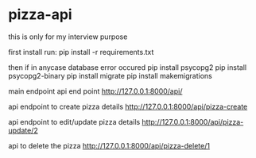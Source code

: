 # pizza-api
this is only for my interview purpose

first install
run: pip install -r requirements.txt 

then 
if in anycase database error occured 
pip install psycopg2
pip install psycopg2-binary
pip install migrate
pip install makemigrations


main endpoint api end point 
http://127.0.0.1:8000/api/


api endpoint to create pizza details
http://127.0.0.1:8000/api/pizza-create


api endpoint to edit/update pizza details
http://127.0.0.1:8000/api/pizza-update/2


api to delete the pizza
http://127.0.0.1:8000/api/pizza-delete/1

